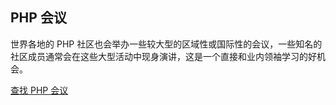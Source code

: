 ## PHP 会议 
世界各地的 PHP 社区也会举办一些较大型的区域性或国际性的会议，一些知名的社区成员通常会在这些大型活动中现身演讲，这是一个直接和业内领袖学习的好机会。

[查找 PHP 会议][php-conf]

[php-conf]: http://php.net/conferences/index.php
